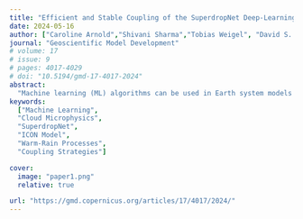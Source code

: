 ```yaml
---
title: "Efficient and Stable Coupling of the SuperdropNet Deep-Learning-Based Cloud Microphysics (v0.1.0) with the ICON Climate and Weather Model (v2.6.5)"
date: 2024-05-16
author: ["Caroline Arnold","Shivani Sharma","Tobias Weigel", "David S. Greenberg"]
journal: "Geoscientific Model Development"
# volume: 17
# issue: 9
# pages: 4017-4029
# doi: "10.5194/gmd-17-4017-2024"
abstract: 
  "Machine learning (ML) algorithms can be used in Earth system models (ESMs) to emulate sub-grid-scale processes. This paper presents the coupling of SuperdropNet, a machine learning model for emulating warm-rain processes in cloud microphysics, with the ICON (Icosahedral Nonhydrostatic) model v2.6.5. SuperdropNet replaces the collision–coalescence process in the two-moment cloud microphysics scheme. The paper discusses three coupling strategies: embedded Python, pipes, and Yet Another Coupler (YAC). Validation in the warm-bubble scenario demonstrates stability and physical consistency of SuperdropNet, with embedded Python providing the best computational performance."
keywords:
  ["Machine Learning",
  "Cloud Microphysics",
  "SuperdropNet",
  "ICON Model",
  "Warm-Rain Processes",
  "Coupling Strategies"]

cover:
  image: "paper1.png"
  relative: true

url: "https://gmd.copernicus.org/articles/17/4017/2024/"
---
```

